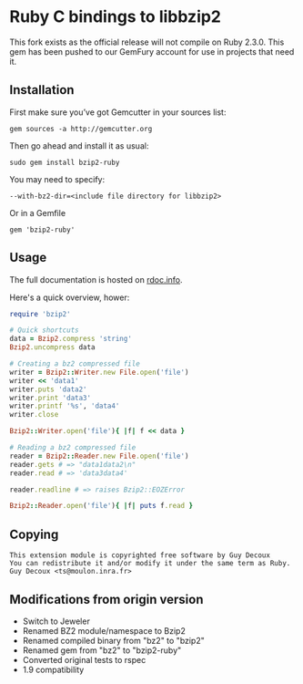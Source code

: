 # Ruby C bindings to libbzip2

This fork exists as the official release will not compile on Ruby 2.3.0. This gem has been pushed to
our GemFury account for use in projects that need it.

## Installation

First make sure you’ve got Gemcutter in your sources list:

`gem sources -a http://gemcutter.org`

Then go ahead and install it as usual:

`sudo gem install bzip2-ruby`

You may need to specify:

`--with-bz2-dir=<include file directory for libbzip2>`

Or in a Gemfile

`gem 'bzip2-ruby'`

## Usage

The full documentation is hosted on [rdoc.info](http://rdoc.info/github/brianmario/bzip2-ruby/master/frames).

Here's a quick overview, hower:

``` ruby
require 'bzip2'

# Quick shortcuts
data = Bzip2.compress 'string'
Bzip2.uncompress data

# Creating a bz2 compressed file
writer = Bzip2::Writer.new File.open('file')
writer << 'data1'
writer.puts 'data2'
writer.print 'data3'
writer.printf '%s', 'data4'
writer.close

Bzip2::Writer.open('file'){ |f| f << data }

# Reading a bz2 compressed file
reader = Bzip2::Reader.new File.open('file')
reader.gets # => "data1data2\n"
reader.read # => 'data3data4'

reader.readline # => raises Bzip2::EOZError

Bzip2::Reader.open('file'){ |f| puts f.read }
```

## Copying

```
This extension module is copyrighted free software by Guy Decoux
You can redistribute it and/or modify it under the same term as Ruby.
Guy Decoux <ts@moulon.inra.fr>
```

## Modifications from origin version

* Switch to Jeweler
* Renamed BZ2 module/namespace to Bzip2
* Renamed compiled binary from "bz2" to "bzip2"
* Renamed gem from "bz2" to "bzip2-ruby"
* Converted original tests to rspec
* 1.9 compatibility

